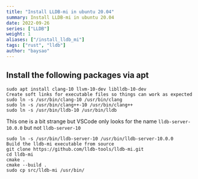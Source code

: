 ```yaml
---
title: "Install LLDB-mi in ubuntu 20.04"
summary: Install LLDB-mi in ubuntu 20.04
date: 2022-09-26
series: ["LLDB"]
weight: 1
aliases: ["/install_lldb_mi"]
tags: ["rust", "lldb"]
author: "baysao"
---
```


## Install the following packages via apt
```
sudo apt install clang-10 llvm-10-dev liblldb-10-dev
Create soft links for executable files so things can work as expected
sudo ln -s /usr/bin/clang-10 /usr/bin/clang
sudo ln -s /usr/bin/clang++-10 /usr/bin/clang++
sudo ln -s /usr/bin/lldb-10 /usr/bin/lldb
```
This one is a bit strange but VSCode only looks for the name `lldb-server-10.0.0` but not `lldb-server-10`
```
sudo ln -s /usr/bin/lldb-server-10 /usr/bin/lldb-server-10.0.0
Build the lldb-mi executable from source
git clone https://github.com/lldb-tools/lldb-mi.git
cd lldb-mi
cmake .
cmake --build .
sudo cp src/lldb-mi /usr/bin/
```

